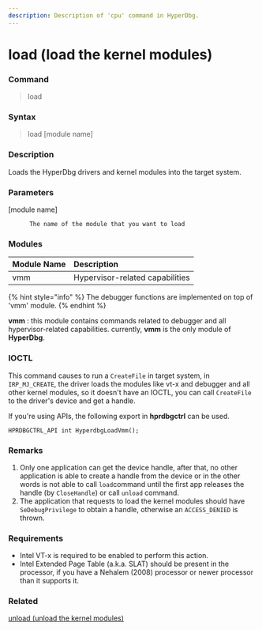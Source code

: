 ```yaml
---
description: Description of 'cpu' command in HyperDbg.
---
```


# load \(load the kernel modules\)

### Command

> load

### Syntax

> load \[module name\]

### Description

Loads the HyperDbg drivers and kernel modules into the target system.

### Parameters

\[module name\]

          The name of the module that you want to load

### Modules

| Module Name | Description |
| :--- | :--- |
| vmm | Hypervisor-related capabilities |

{% hint style="info" %}
The debugger functions are implemented on top of 'vmm' module.
{% endhint %}

**vmm** : this module contains commands related to debugger and all hypervisor-related capabilities. currently, **vmm** is the only module of **HyperDbg**.

### IOCTL

This command causes to run a `CreateFile` in target system, in `IRP_MJ_CREATE`, the driver loads the modules like vt-x and debugger and all other kernel modules, so it doesn't have an IOCTL, you can call `CreateFile` to the driver's device and get a handle.

If you're using APIs, the following export in **hprdbgctrl** can be used.

```text
HPRDBGCTRL_API int HyperdbgLoadVmm();
```

### **Remarks**

1. Only one application can get the device handle, after that, no other application is able to create a handle from the device or in the other words is not able to call `load`command until the first app releases the handle \(by `CloseHandle`\) or call `unload` command. 
2. The application that requests to load the kernel modules should have `SeDebugPrivilege` to obtain a handle, otherwise an `ACCESS_DENIED` is thrown.

### Requirements

* Intel VT-x is required to be enabled to perform this action.
* Intel Extended Page Table \(a.k.a. SLAT\) should be present in the processor, if you have a Nehalem \(2008\) processor or newer processor than it supports it.

### Related

[unload \(unload the kernel modules\)](https://docs.hyperdbg.com/commands/debugging-commands/unload)

